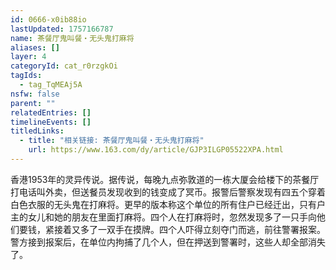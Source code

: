```yaml
---
id: 0666-x0ib88io
lastUpdated: 1757166787
name: 茶餐厅鬼叫餐・无头鬼打麻将
aliases: []
layer: 4
categoryId: cat_r0rzgkOi
tagIds:
  - tag_TqMEAj5A
nsfw: false
parent: ""
relatedEntries: []
timelineEvents: []
titledLinks:
  - title: "相关链接: 茶餐厅鬼叫餐・无头鬼打麻将"
    url: https://www.163.com/dy/article/GJP3ILGP05522XPA.html
---
```


香港1953年的灵异传说。据传说，每晚九点弥敦道的一栋大厦会给楼下的茶餐厅打电话叫外卖，但送餐员发现收到的钱变成了冥币。报警后警察发现有四五个穿着白色衣服的无头鬼在打麻将。更早的版本称这个单位的所有住户已经迁出，只有户主的女儿和她的朋友在里面打麻将。四个人在打麻将时，忽然发现多了一只手向他们要钱，紧接着又多了一双手在摸牌。四个人吓得立刻夺门而逃，前往警署报案。警方接到报案后，在单位内拘捕了几个人，但在押送到警署时，这些人却全部消失了。